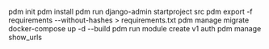 pdm init
pdm install
pdm run django-admin startproject src
pdm export -f requirements --without-hashes > requirements.txt
pdm manage migrate
docker-compose up -d --build
pdm run module create v1 auth
pdm manage show_urls